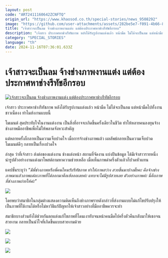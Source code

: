 ```yaml
---
layout: post
code: "ART2411160642ZCNFTQ"
origin_url: "https://www.khaosod.co.th/special-stories/news_9508292"
image: "https://github.com/user-attachments/assets/282be5e7-f091-4b66-80ab-5247747a494b"
title: "เจ้าสาวจะเป็นลม จ้างช่างภาพงานแต่ง แต่ต้องประกาศหาช่างรีทัชอีกรอบ"
description: "เจ้าสาว ประกาศหาช่างรีทัชภาพ หลังได้รับรูปงานแต่งแล้ว หน้ามืด ไม่ได้จะเป็นลม แต่หน้ามืดไปทั้งงาน ชาวเน็ตงง ทำไมส่งงานแบบนี้ "
category: "SPECIAL_STORIES"
language: "th"
date: 2024-11-16T07:36:01.633Z
---
```


# เจ้าสาวจะเป็นลม จ้างช่างภาพงานแต่ง แต่ต้องประกาศหาช่างรีทัชอีกรอบ

[![เจ้าสาวจะเป็นลม จ้างช่างภาพงานแต่ง แต่ต้องประกาศหาช่างรีทัชอีกรอบ](https://www.khaosod.co.th/wpapp/uploads/2024/11/wedding-photo.jpg "เจ้าสาวจะเป็นลม จ้างช่างภาพงานแต่ง แต่ต้องประกาศหาช่างรีทัชอีกรอบ")](https://www.khaosod.co.th/wpapp/uploads/2024/11/wedding-photo.jpg)

เจ้าสาว ประกาศหาช่างรีทัชภาพ หลังได้รับรูปงานแต่งแล้ว หน้ามืด ไม่ได้จะเป็นลม แต่หน้ามืดไปทั้งงาน ชาวเน็ตงง ทำไมส่งงานแบบนี้

โมเมนต์ สุดประทับใจในงานแต่งงาน เป็นสิ่งที่อาจจะเกิดขึ้นครั้งเดียวในชีวิต ทำให้หลายคนลงทุนจ้างช่างภาพมืออาชีพเพื่อไม่ให้พลาดจังหวะสำคัญ

แต่หลายครั้งก็กลายเป็นความเจ็บปวดใจ เมื่อการจ้างช่างภาพแล้ว ผลลัพธ์กลายเป็นความเจ็บปวด โมเมนต์ดีๆ กลายเป็นเรื่องปวดใจ

ล่าสุด ว่าที่เจ้าสาว ส่งต่อของแต่งงาน ช่างแต่งหน้า สถานที่จัดงาน แบ่งปันข้อมูล ได้มีเจ้าสาวรายหนึ่ง นำรูปตัวอย่างงานแต่งมาโพสต์ถามหาความช่วยเหลือ เมื่อเห็นภาพดำครึ่งตัวแล้วก็ปวดหัวแทน

แคปชั่นระบุว่า _“มีพี่ช่างภาพหรือพี่คนไหนรับรีทัชภาพ ทำให้ภาพสว่าง สวยขึ้นมาบ้างมั๊ยคะ คือจ้างช่างภาพมาแล้วภาพแต่ละภาพที่ได้ออกมาคือเฮ้อออเลยค่ะ แทบจะไม่มีรูปสวยเลย ตัวอย่างภาพค่ะ นี่คือภาพที่ช่างภาพถ่ายให้ค่ะ”_

[![](https://www.khaosod.co.th/wpapp/uploads/2024/11/fix-pic.jpg)](https://www.khaosod.co.th/wpapp/uploads/2024/11/fix-pic.jpg)

โดยพบว่าสมาชิกในกลุ่มต่างแสดงความคิดเห็นถึงช่างภาพรายดังกล่าวที่ส่งงานแบบไม่แก้ไขปรับปรุงให้เป็นภาพที่ใช้งานได้หรือไม่หาวิธีแก้ปัญหาให้เจ้าสาวอย่างที่มืออาชีพควรจะทำ

สมาชิกบางส่วนยังได้ช่วยกันตกแต่งแก้ไขภาพที่โดนเงาทับจนหน้าคนมืดไปครึ่งตัวคืนกลับมาให้เธอจนสวยงาม กลายเป็นนำ้ใจที่เกิดขึ้นแบบสวยงามด้วย

[![](https://www.khaosod.co.th/wpapp/uploads/2024/11/weddding-comment.jpg)](https://www.khaosod.co.th/wpapp/uploads/2024/11/weddding-comment.jpg)

[![](https://www.khaosod.co.th/wpapp/uploads/2024/11/wedding-fix2.jpg)](https://www.khaosod.co.th/wpapp/uploads/2024/11/wedding-fix2.jpg)

[![](https://www.khaosod.co.th/wpapp/uploads/2024/11/wedding-fix1.jpg)](https://www.khaosod.co.th/wpapp/uploads/2024/11/wedding-fix1.jpg)